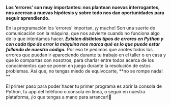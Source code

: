 **Los ‘errores’ son muy importantes: nos plantean nuevos interrogantes, nos acercan a nuevas hipótesis y sobre todo nos dan oportunidades para seguir aprendiendo.** 

En la programación los ‘errores’ importan, ¡y mucho! Son una suerte de comunicación con la máquina, que nos advierte cuando no funciona algo de lo que intentamos hacer. **_Existen distintos tipos de errores en Python y con cada tipo de error la máquina nos marca qué es lo que puede estar fallando de nuestro código._** Por eso te pedimos que anotes todos los errores que puedan ir apareciendo durante tu trabajo en el taller o en casa y que lo compartas con nosotros, para charlar entre todos acerca de  los conocimientos que se ponen en juego durante la resolución de estos problemas. 
Así que, no tengas miedo de equivocarte, **no se rompe nada! ** 

El primer paso para poder hacer tu primer programa es abrir la consola de Python, tu app del teléfono o consola en línea, o seguir en nuestra plataforma, ¡lo que tengas a mano para arrancar!:muscle: